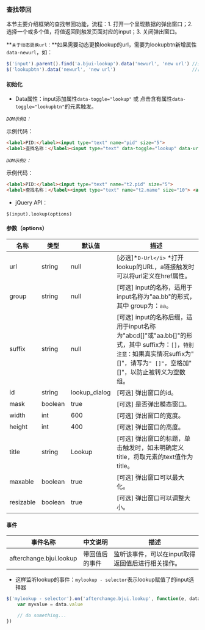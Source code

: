 ### 查找带回
本节主要介绍框架的查找带回功能，流程：1. 打开一个呈现数据的弹出窗口；2. 选择一个或多个值，将值返回到触发页面对应的input；3. 关闭弹出窗口。

**`关于动态更换url：`**如果需要动态更换lookup的url，需要为lookupbtn新增属性`data-newurl`，如：
```javascript
$('input').parent().find('a.bjui-lookup').data('newurl', 'new url') //通过input框修改附加按钮的url
$('lookupbtn').data('newurl', 'new url')                            //直接修改lookup按钮的url
```
#### 初始化
* Data属性：input添加属性`data-toggle="lookup"` 或 点击含有属性`data-toggle="lookupbtn"`的元素触发。

*`DOM示例1：`*

示例代码：
```html
<label>PID:</label><input type="text" name="pid" size="5">
<label>查找名称：</label><input type="text" data-toggle="lookup" data-url="doc/form/mylookup.html" name="name" size="10">
```
*`DOM示例2：`*

示例代码：
```html
<label>PID:</label><input type="text" name="t2.pid" size="5">
<label>查找名称：</label><input type="text" name="t2.name" size="10"> <a href="doc/form/mylookup.html" data-toggle="lookupbtn" data-group="t2">打开Lookup窗口</a>
```
* jQuery API：

```
$(input).lookup(options)
```
#### 参数（options）

| 名称 | 类型 | 默认值 | 描述 |
| -- | -- | -- | -- |
| url | string | null | [必选]*`D-Url</i>` *打开lookup的URL，a链接触发时可以将url定义在href属性。 |
| group | string | null | [可选] input的名称，适用于input名称为"aa.bb"的形式，其中 group为：`aa`。 |
| suffix | string | null | [可选] input的名称后缀，适用于input名称为"abcd[]"或"aa.bb[]"的形式，其中 suffix为：`[]`，`特别注意：`如果真实情况suffix为"[]"，请写为`" []"`，空格加"[]"，以防止被转义为空数组。 |
| id | string | lookup_dialog | [可选] 弹出窗口的id。 |
| mask | boolean | true | [可选] 是否弹出模态窗口。 |
| width | int | 600 | [可选] 弹出窗口的宽度。 |
| height | int | 400 | [可选] 弹出窗口的高度。 |
| title | string | Lookup | [可选] 弹出窗口的标题，单击触发时，如未明确定义title，将取元素的text值作为title。 |
| maxable | boolean |true | [可选] 弹出窗口可以最大化。 |
| resizable | boolean | true | [可选] 弹出窗口可以调整大小。 |
#### 事件

| 事件名称 | 中文说明 | 描述 |
| -- | -- | -- |
| afterchange.bjui.lookup | 带回值后的事件 | 监听该事件，可以在input取得返回值后进行相关操作。 |
* 这样监听lookup的事件：`mylookup - selector`表示lookup赋值了的input选择器

```javascript
$('mylookup - selector').on('afterchange.bjui.lookup', function(e, data) {
    var myvalue = data.value

    // do something...
})
```
